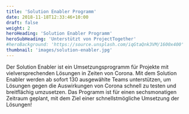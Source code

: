 ```yaml
---
title: 'Solution Enabler Programm'
date: 2018-11-18T12:33:46+10:00
draft: false
weight: 2
heroHeading: 'Solution Enabler Programm'
heroSubHeading: 'Unterstützt von ProjectTogether'
#heroBackground: 'https://source.unsplash.com/iqGtaQnk3VM/1600x400'
thumbnail: 'images/solution-enabler.jpg'
---
```


Der Solution Enabler ist ein Umsetzungsprogramm für Projekte mit vielversprechenden Lösungen in Zeiten von Corona. Mit dem Solution Enabler werden ab sofort 130 ausgewählte Teams unterstützen, um Lösungen gegen die Auswirkungen von Corona schnell zu testen und breitflächig umzusetzen. Das Programm ist für einen sechsmonatigen Zeitraum geplant, mit dem Ziel einer schnellstmögliche Umsetzung der Lösungen!
